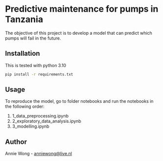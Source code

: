 # Predictive maintenance for pumps in Tanzania

The objective of this project is to develop a model that can predict which pumps will fail in the future.

## Installation

This is tested with python 3.10

```bash
pip install -r requirements.txt
```

## Usage

To reproduce the model, go to folder notebooks and run the notebooks in the following order:

1. 1_data_preprocessing.ipynb
2. 2_exploratory_data_analysis.ipynb
3. 3_modelling.ipynb

## Author

Annie Wong - anniewong@live.nl
